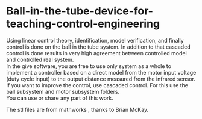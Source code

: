 # Ball-in-the-tube-device-for-teaching-control-engineering
Using linear control theory, identification, model verification, and finally control is done on the ball in the tube system. In addition to that cascaded control is done results in very high agreement between controlled model and controlled real system.  
In the give software, you are free to use only system as a whole to implement a controller based on a direct model from the motor input voltage (duty cycle input) to the output distance measured from the infrared sensor.  
If you want to improve the control, use cascaded control. For this use the ball subsystem and motor subsystem folders.  
You can use or share any part of this work.  

The stl files are from mathworks , thanks to Brian McKay.
